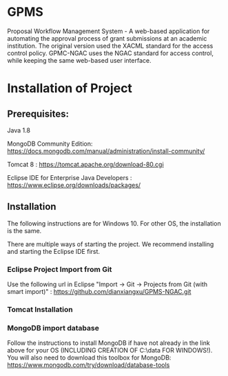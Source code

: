 # GPMS
Proposal Workflow Management System - A web-based application for automating the approval process of grant submissions at an academic institution. The original version used the XACML standard for the access control policy. GPMC-NGAC uses the NGAC standard for access control, while keeping the same web-based user interface. 

# Installation of Project
## Prerequisites: 

Java 1.8

MongoDB Community Edition: https://docs.mongodb.com/manual/administration/install-community/

Tomcat 8 : https://tomcat.apache.org/download-80.cgi

Eclipse IDE for Enterprise Java Developers : https://www.eclipse.org/downloads/packages/

## Installation
The following instructions are for Windows 10. For other OS, the installation is the same. 

There are multiple ways of starting the project. We recommend installing and starting the Eclipse IDE first.

### Eclipse Project Import from Git

Use the following url in Eclipse "Import -> Git -> Projects from Git (with smart import)" : https://github.com/dianxiangxu/GPMS-NGAC.git

### Tomcat Installation

### MongoDB import database

Follow the instructions to install MongoDB if have not already in the link above for your OS (INCLUDING CREATION OF C:\data FOR WINDOWS!). 
You will also need to download this toolbox for MongoDB: https://www.mongodb.com/try/download/database-tools

